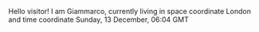 Hello visitor! I am Giammarco, currently living in space coordinate London and time coordinate Sunday, 13 December, 06:04 GMT

